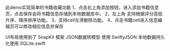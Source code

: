 此demo实现简单的书籍收藏功能
1、点击右上角添加按钮，进入添加书籍信息页，点击保存会将书籍信息存储到本地数据库中。
2、左上角 支持根据评分高低 升序、降序排序功能。
3、支持cell左滑删除功能。
4、点击书籍cell进入信息编辑页可以修改相应信息并保存

UI布局使用到了 SnapKit 框架
JSON数据转模型 使用 SwiftyJSON
本地数据持久化使用 SQLite.swift
